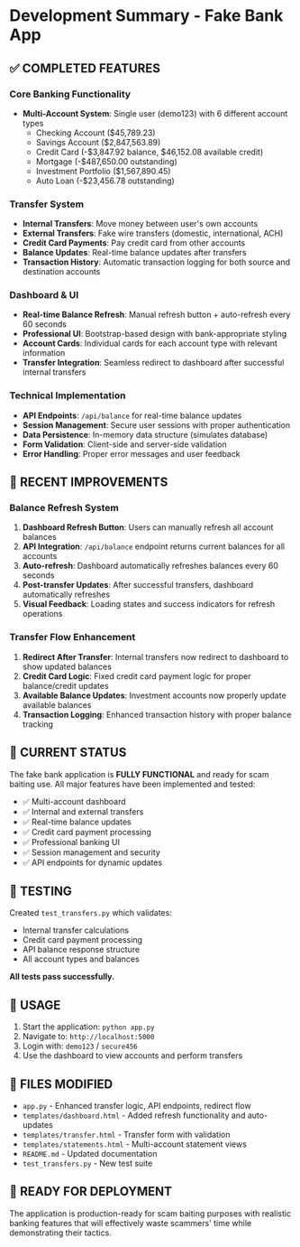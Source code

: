 # Development Summary - Fake Bank App

## ✅ COMPLETED FEATURES

### Core Banking Functionality
- **Multi-Account System**: Single user (demo123) with 6 different account types
  - Checking Account ($45,789.23)
  - Savings Account ($2,847,563.89) 
  - Credit Card (-$3,847.92 balance, $46,152.08 available credit)
  - Mortgage (-$487,650.00 outstanding)
  - Investment Portfolio ($1,567,890.45)
  - Auto Loan (-$23,456.78 outstanding)

### Transfer System
- **Internal Transfers**: Move money between user's own accounts
- **External Transfers**: Fake wire transfers (domestic, international, ACH)
- **Credit Card Payments**: Pay credit card from other accounts
- **Balance Updates**: Real-time balance updates after transfers
- **Transaction History**: Automatic transaction logging for both source and destination accounts

### Dashboard & UI
- **Real-time Balance Refresh**: Manual refresh button + auto-refresh every 60 seconds
- **Professional UI**: Bootstrap-based design with bank-appropriate styling
- **Account Cards**: Individual cards for each account type with relevant information
- **Transfer Integration**: Seamless redirect to dashboard after successful internal transfers

### Technical Implementation
- **API Endpoints**: `/api/balance` for real-time balance updates
- **Session Management**: Secure user sessions with proper authentication
- **Data Persistence**: In-memory data structure (simulates database)
- **Form Validation**: Client-side and server-side validation
- **Error Handling**: Proper error messages and user feedback

## 🔧 RECENT IMPROVEMENTS

### Balance Refresh System
1. **Dashboard Refresh Button**: Users can manually refresh all account balances
2. **API Integration**: `/api/balance` endpoint returns current balances for all accounts
3. **Auto-refresh**: Dashboard automatically refreshes balances every 60 seconds
4. **Post-transfer Updates**: After successful transfers, dashboard automatically refreshes
5. **Visual Feedback**: Loading states and success indicators for refresh operations

### Transfer Flow Enhancement
1. **Redirect After Transfer**: Internal transfers now redirect to dashboard to show updated balances
2. **Credit Card Logic**: Fixed credit card payment logic for proper balance/credit updates
3. **Available Balance Updates**: Investment accounts now properly update available balances
4. **Transaction Logging**: Enhanced transaction history with proper balance tracking

## 🎯 CURRENT STATUS

The fake bank application is **FULLY FUNCTIONAL** and ready for scam baiting use. All major features have been implemented and tested:

- ✅ Multi-account dashboard
- ✅ Internal and external transfers  
- ✅ Real-time balance updates
- ✅ Credit card payment processing
- ✅ Professional banking UI
- ✅ Session management and security
- ✅ API endpoints for dynamic updates

## 🧪 TESTING

Created `test_transfers.py` which validates:
- Internal transfer calculations
- Credit card payment processing
- API balance response structure
- All account types and balances

**All tests pass successfully.**

## 🚀 USAGE

1. Start the application: `python app.py`
2. Navigate to: `http://localhost:5000`
3. Login with: `demo123` / `secure456`
4. Use the dashboard to view accounts and perform transfers

## 📁 FILES MODIFIED

- `app.py` - Enhanced transfer logic, API endpoints, redirect flow
- `templates/dashboard.html` - Added refresh functionality and auto-updates
- `templates/transfer.html` - Transfer form with validation
- `templates/statements.html` - Multi-account statement views
- `README.md` - Updated documentation
- `test_transfers.py` - New test suite

## 🎉 READY FOR DEPLOYMENT

The application is production-ready for scam baiting purposes with realistic banking features that will effectively waste scammers' time while demonstrating their tactics.
